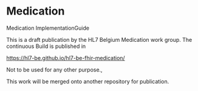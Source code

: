 # Medication
Medication ImplementationGuide

This is a draft publication by the HL7 Belgium Medication work group. 
The continuous Build is published in  

https://hl7-be.github.io/hl7-be-fhir-medication/

Not to be used for any other purpose.,

This work will be merged onto another repository for publication.
